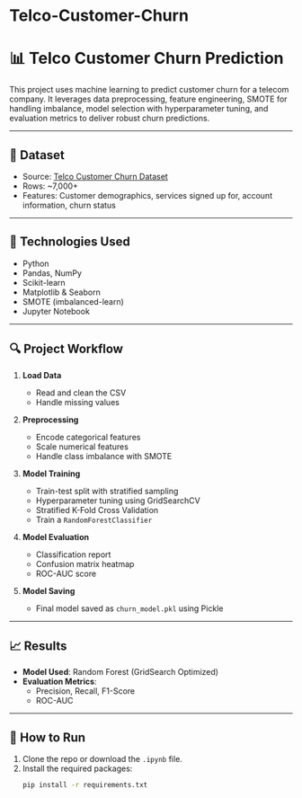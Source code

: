 # Telco-Customer-Churn

# 📊 Telco Customer Churn Prediction

This project uses machine learning to predict customer churn for a telecom company. It leverages data preprocessing, feature engineering, SMOTE for handling imbalance, model selection with hyperparameter tuning, and evaluation metrics to deliver robust churn predictions.

---

## 📁 Dataset

- Source: [Telco Customer Churn Dataset](https://www.kaggle.com/datasets/blastchar/telco-customer-churn)
- Rows: ~7,000+
- Features: Customer demographics, services signed up for, account information, churn status

---

## 🔧 Technologies Used

- Python
- Pandas, NumPy
- Scikit-learn
- Matplotlib & Seaborn
- SMOTE (imbalanced-learn)
- Jupyter Notebook

---

## 🔍 Project Workflow

1. **Load Data**
   - Read and clean the CSV
   - Handle missing values

2. **Preprocessing**
   - Encode categorical features
   - Scale numerical features
   - Handle class imbalance with SMOTE

3. **Model Training**
   - Train-test split with stratified sampling
   - Hyperparameter tuning using GridSearchCV
   - Stratified K-Fold Cross Validation
   - Train a `RandomForestClassifier`

4. **Model Evaluation**
   - Classification report
   - Confusion matrix heatmap
   - ROC-AUC score

5. **Model Saving**
   - Final model saved as `churn_model.pkl` using Pickle

---

## 📈 Results

- **Model Used**: Random Forest (GridSearch Optimized)
- **Evaluation Metrics**:
  - Precision, Recall, F1-Score
  - ROC-AUC

---

## 🚀 How to Run

1. Clone the repo or download the `.ipynb` file.
2. Install the required packages:
   ```bash
   pip install -r requirements.txt
